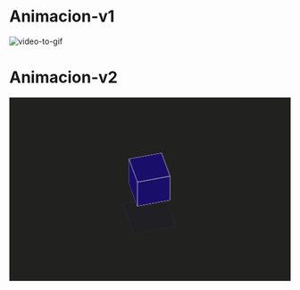 # Animacion-v1
![video-to-gif](https://raw.githubusercontent.com/marlondeve/Animaciones/main/Animacion%20v1/Sin%20t%C3%ADtulo.png)

# Animacion-v2
![video-to-gif](https://raw.githubusercontent.com/marlondeve/Animaciones/main/Animacion%20v2/img.png)
